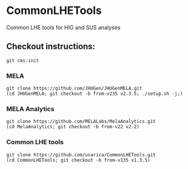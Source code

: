 # CommonLHETools

Common LHE tools for HIG and SUS analyses

## Checkout instructions:

```
git cms-init
```

### MELA

```
git clone https://github.com/JHUGen/JHUGenMELA.git
(cd JHUGenMELA; git checkout -b from-v235 v2.3.5; ./setup.sh -j;)
```

### MELA Analytics

```
git clone https://github.com/MELALabs/MelaAnalytics.git
(cd MelaAnalytics; git checkout -b from-v22 v2.2)
```

### Common LHE tools
```
git clone https://github.com/usarica/CommonLHETools.git
(cd CommonLHETools; git checkout -b from-v135 v1.3.5)
```
